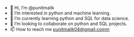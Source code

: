 - 👋 Hi, I’m @punitmalik
- 👀 I’m interested in python and machine learning.
- 🌱 I’m currently learning python and SQL for data science.
- 💞️ I’m looking to collaborate on python and SQL projects.
- 📫 How to reach me punitmalik04@gmail.comm

<!---
punitmalik/punitmalik is a ✨ special ✨ repository because its `README.md` (this file) appears on your GitHub profile.
You can click the Preview link to take a look at your changes.
--->
